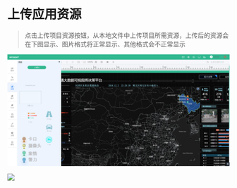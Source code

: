 # 上传应用资源

> 点击上传项目资源按钮，从本地文件中上传项目所需资源，上传后的资源会在下图显示、图片格式将正常显示、其他格式会不正常显示

![](/assets/resource.png)

![](/assets/libraries.png)

